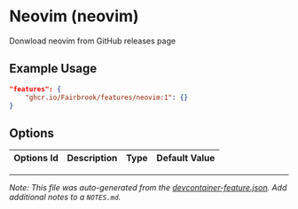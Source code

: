 
# Neovim (neovim)

Donwload neovim from GitHub releases page

## Example Usage

```json
"features": {
    "ghcr.io/Fairbrook/features/neovim:1": {}
}
```

## Options

| Options Id | Description | Type | Default Value |
|-----|-----|-----|-----|




---

_Note: This file was auto-generated from the [devcontainer-feature.json](https://github.com/Fairbrook/features/blob/main/src/neovim/devcontainer-feature.json).  Add additional notes to a `NOTES.md`._
